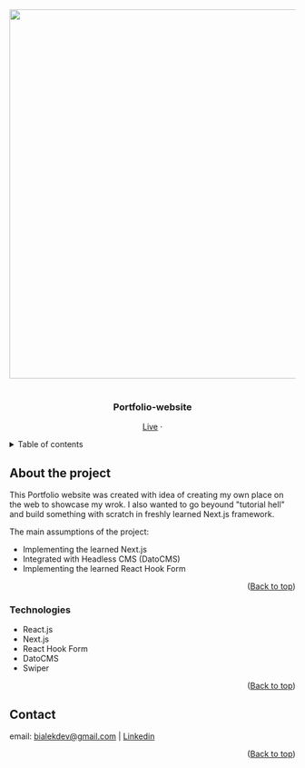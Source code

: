 <div id="top"></div>

<div align="center">
<img width="650px" src="https://user-images.githubusercontent.com/57173170/164681340-d84cac85-88f5-4f52-8db7-193561c8b2d7.png" />
</div>

<!-- PROJECT LOGO -->
<br />
<div align="center">

  <h3 align="center">Portfolio-website</h3>

  <p align="center">
    <a href="https://www.krzysztof-bialek.pl">Live</a>
    ·
  </p>
</div>

<!-- TABLE OF CONTENTS -->
<details>
  <summary>Table of contents</summary>
  <ol>
    <li>
      <a href="#about-the-project">About the project</a>
    </li>
    <li>
      <a href="#technologies">Technologies</a></li>
    </li>
    <li><a href="#contact">Contact</a></li>
  </ol>
</details>

<!-- ABOUT THE PROJECT -->

## About the project

This Portfolio website was created with idea of creating my own place on the web to showcase my wrok. I also wanted to go beyound "tutorial hell" and build something with scratch in freshly learned Next.js framework. 

The main assumptions of the project:

- Implementing the learned Next.js
- Integrated with Headless CMS (DatoCMS)
- Implementing the learned React Hook Form

<p align="right">(<a href="#top">Back to top</a>)</p>

### Technologies

- React.js
- Next.js
- React Hook Form
- DatoCMS
- Swiper

<p align="right">(<a href="#top">Back to top</a>)</p>

<!-- CONTACT -->

## Contact

email: bialekdev@gmail.com | <a href="https://www.linkedin.com/in/bialek-krzysztof">Linkedin</a>

<p align="right">(<a href="#top">Back to top</a>)</p>

